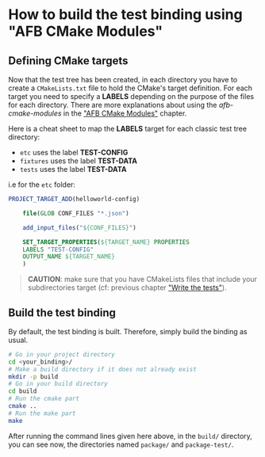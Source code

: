 # How to build the test binding using "AFB CMake Modules"

## Defining CMake targets

Now that the test tree has been created, in each directory you have to create
a `CMakeLists.txt` file to hold the CMake's target definition. For each target
you need to specify a **LABELS** depending on the purpose of the files for each
directory. There are more explanations about using the *afb-cmake-modules* in the ["AFB CMake Modules"](../developer-guides/cmakeafbtemplates/dev_guide/cmake-overview.html) chapter.

Here is a cheat sheet to map the **LABELS** target for each classic test tree
directory:

* `etc` uses the label **TEST-CONFIG**
* `fixtures` uses the label **TEST-DATA**
* `tests` uses the label **TEST-DATA**

i.e for the `etc` folder:

```cmake
PROJECT_TARGET_ADD(helloworld-config)

    file(GLOB CONF_FILES "*.json")

    add_input_files("${CONF_FILES}")

    SET_TARGET_PROPERTIES(${TARGET_NAME} PROPERTIES
    LABELS "TEST-CONFIG"
    OUTPUT_NAME ${TARGET_NAME}
    )
```

> **CAUTION**: make sure that you have CMakeLists files that include your
> subdirectories target (cf: previous chapter ["Write the tests"](./1_Write_the_tests.html)).

## Build the test binding

By default, the test binding is built.
Therefore, simply build the binding as usual.

```bash
# Go in your project directory
cd <your_binding>/
# Make a build directory if it does not already exist
mkdir -p build
# Go in your build directory
cd build
# Run the cmake part
cmake ..
# Run the make part
make
```

After running the command lines given here above, in the `build/` directory, you can see now, the directories named `package/` and `package-test/`.
